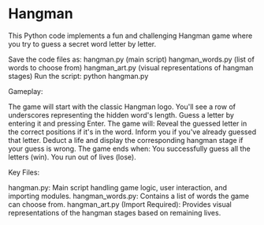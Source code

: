 # Hangman

This Python code implements a fun and challenging Hangman game where you try to guess a secret word letter by letter.

Save the code files as:
hangman.py (main script)
hangman_words.py (list of words to choose from)
hangman_art.py (visual representations of hangman stages)
Run the script: python hangman.py

Gameplay:

The game will start with the classic Hangman logo.
You'll see a row of underscores representing the hidden word's length.
Guess a letter by entering it and pressing Enter.
The game will:
Reveal the guessed letter in the correct positions if it's in the word.
Inform you if you've already guessed that letter.
Deduct a life and display the corresponding hangman stage if your guess is wrong.
The game ends when:
You successfully guess all the letters (win).
You run out of lives (lose).

Key Files:

hangman.py: Main script handling game logic, user interaction, and importing modules.
hangman_words.py: Contains a list of words the game can choose from.
hangman_art.py (Import Required): Provides visual representations of the hangman stages based on remaining lives.
